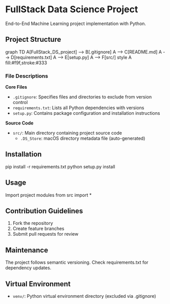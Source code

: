 # FullStack Data Science Project

End-to-End Machine Learning project implementation with Python.

## Project Structure

graph TD
A[FullStack_DS_project] --> B[.gitignore]
A --> C[README.md]
A --> D[requirements.txt]
A --> E[setup.py]
A --> F[src/]
style A fill:#f9f,stroke:#333


### File Descriptions

**Core Files**
- `.gitignore`: Specifies files and directories to exclude from version control 
- `requirements.txt`: Lists all Python dependencies with versions 
- `setup.py`: Contains package configuration and installation instructions 

**Source Code**
- `src/`: Main directory containing project source code
  - `.DS_Store`: macOS directory metadata file (auto-generated) 

## Installation
pip install -r requirements.txt
python setup.py install

## Usage
Import project modules
from src import *

## Contribution Guidelines
1. Fork the repository
2. Create feature branches
3. Submit pull requests for review

## Maintenance
The project follows semantic versioning. Check requirements.txt for dependency updates.

## Virtual Environment
- `venv/`: Python virtual environment directory (excluded via .gitignore)
